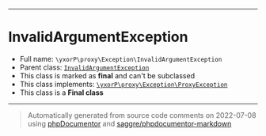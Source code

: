 ***

# InvalidArgumentException





* Full name: `\yxorP\proxy\Exception\InvalidArgumentException`
* Parent class: [`InvalidArgumentException`](../../../InvalidArgumentException.md)
* This class is marked as **final** and can't be subclassed
* This class implements:
[`\yxorP\proxy\Exception\ProxyException`](./ProxyException.md)
* This class is a **Final class**






***
> Automatically generated from source code comments on 2022-07-08 using [phpDocumentor](http://www.phpdoc.org/) and [saggre/phpdocumentor-markdown](https://github.com/Saggre/phpDocumentor-markdown)
